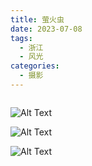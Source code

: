 ```yaml
---
title: 萤火虫
date: 2023-07-08
tags:
  - 浙江
  - 风光
categories:
  - 摄影
---
```


<img src="https://blog-1321452376.cos.ap-shanghai.myqcloud.com/%E6%91%84%E5%BD%B1%2F%E8%90%A4%E7%81%AB%E8%99%AB%2Fhaou-3.jpg" alt="">

<!-- more -->

![Alt Text](https://blog-1321452376.cos.ap-shanghai.myqcloud.com/%E6%91%84%E5%BD%B1%2F%E8%90%A4%E7%81%AB%E8%99%AB%2Fhaou-.jpg)

![Alt Text](https://blog-1321452376.cos.ap-shanghai.myqcloud.com/%E6%91%84%E5%BD%B1%2F%E8%90%A4%E7%81%AB%E8%99%AB%2Fhaou-1.jpg)

![Alt Text](https://blog-1321452376.cos.ap-shanghai.myqcloud.com/%E6%91%84%E5%BD%B1%2F%E8%90%A4%E7%81%AB%E8%99%AB%2Fhaou-2.jpg)
